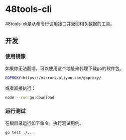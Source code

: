 # 48tools-cli

48tools-cli是从命令行调用接口并返回相关数据的工具。

## 开发
### 使用镜像
如果你无法翻墙，可以使用这个地址来代理下载go的软件包。
```bash
GOPROXY=https://mirrors.aliyun.com/goproxy/
```
或者直接执行：
```bash
node --run go:download
```

### 运行测试
在根目录运行如下命令，执行测试用例。
```bash
go test ./...
```